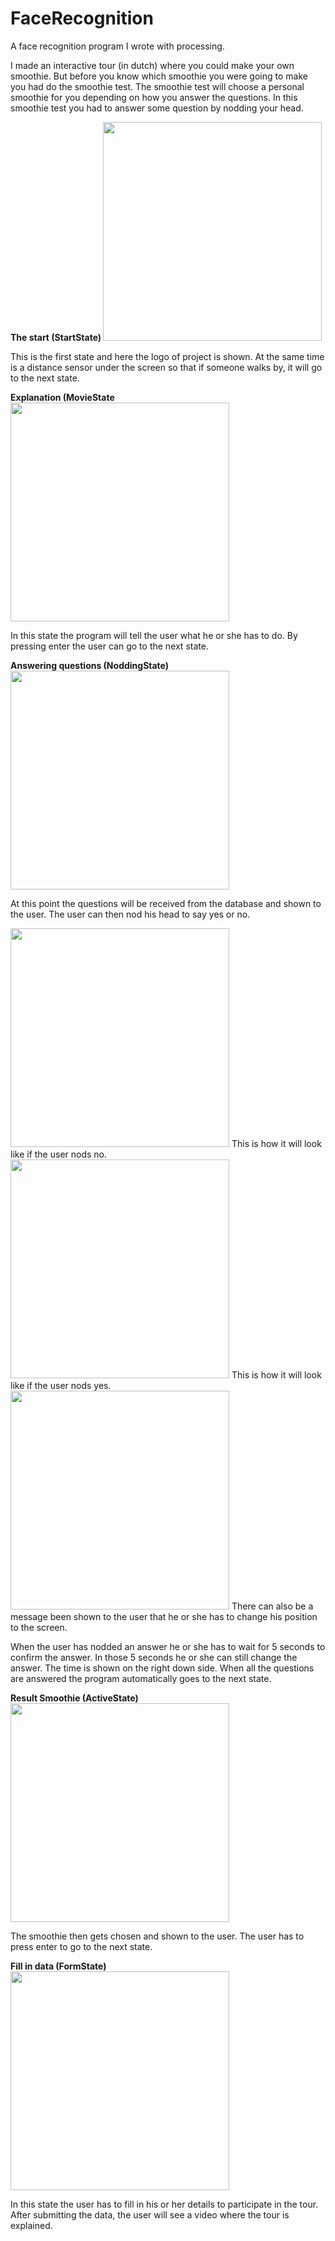 # FaceRecognition
A face recognition program I wrote with processing.

I made an interactive tour (in dutch) where you could make your own smoothie. But before you know which smoothie you were going to make you had do the smoothie test. The smoothie test will choose a personal smoothie for you depending on how you answer the questions.
In this smoothie test you had to answer some question by nodding your head.

<b> The start (StartState) </b>
<img src="https://imgur.com/a/pXhkU" width="350"/>

This is the first state and here the logo of project is shown. At the same time is a distance sensor under the screen so that if someone walks by, it will go to the next state. 

<b> Explanation (MovieState</b>
<img src="https://ibb.co/muhfSm" width="350"/>

In this state the program will tell the user what he or she has to do. By pressing enter the user can go to the next state.

<b> Answering questions (NoddingState) </b>
<img src="https://imgur.com/a/4YK3K" width="350"/>

At this point the questions will be received from the database and shown to the user. The user can then nod his head to say yes or no.

<img src="https://imgur.com/a/JGCFW" width="350"/>
This is how it will look like if the user nods no.

<img src="https://imgur.com/a/61se6" width="350"/>
This is how it will look like if the user nods yes.

<img src="https://imgur.com/a/TNqIv" width="350"/>
There can also be a message been shown to the user that he or she has to change his position to the screen.

When the user has nodded an answer he or she has to wait for 5 seconds to confirm the answer. In those 5 seconds he or she can still change the answer. The time is shown on the right down side.
When all the questions are answered the program automatically goes to the next state. 

<b> Result Smoothie (ActiveState) </b>
<img src="https://imgur.com/a/mk6mE" width="350"/>

The smoothie then gets chosen and shown to the user. The user has to press enter to go to the next state.

<b> Fill in data (FormState) </b>
<img src="https://imgur.com/a/oxwZi" width="350"/>

In this state the user has to fill in his or her details to participate in the tour.
After submitting the data, the user will see a video where the tour is explained. 

